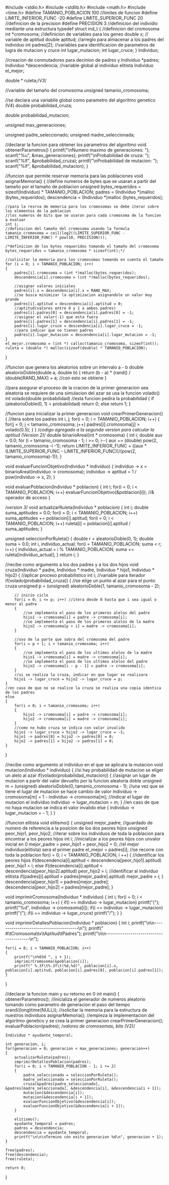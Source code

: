 #include <stdio.h>
#include <stdlib.h>
#include <math.h>
#include <time.h>
#define TAMANIO_POBLACION 100
//limites de funcion
#define LIMITE_INFERIOR_FUNC -20
#define LIMITE_SUPERIOR_FUNC 20
//definicion de la precision
#define PRECISION 3
//definicion del individio mediante una estructura
typedef struct ind_t
{
    //definicion del cromosoma
    int *cromosoma;
    //definicion de variables para los genes
    double x;
    // variable de aptitud
    double aptitud;
    //arreglo para almacenar a los padres del individuo
    int padres[2];
    //variables para identificacion de parametros de lugra de mutacion y cruce
    int lugar_mutacion;
    int lugar_cruce;
} Individuo;
 
//creacion de conmutadores para decinion de padres y 
Individuo *padres;
Individuo *descendencia;
//variable global al individuo elitista
Individuo el_mejor;
 
double * ruleta;/*V3*/
 
//variable del tamaño del cromosoma
unsigned tamanio_cromosoma;
 
//se declara una variablle global como parametro del algoritmo genetico (V4)
double probabilidad_cruza;
 
double probabilidad_mutacion;
 
unsigned max_generaciones;
 
unsigned padre_seleccionado;
unsigned madre_seleccionada;
 
//declarar la funcion para obtener los parametros del algoritmo
void obtenerParametros()
{
    printf("\nNumero maximo de generaciones: "); scanf("%u", &max_generaciones);
    printf("\nProbabilidad de cruza: "); scanf("%lf", &probabilidad_cruza);
    printf("\nProbabilidad de mutacion: "); scanf("%lf", &probabilidad_mutacion);
}
 
//funcion que permite reservar memoria para las poblaciones
void asignarMemoria()
{
    //define numeros de bytes que se usaran a partir del tamaño por el tamaño de poblacion
    unsigned bytes_requeridos = sizeof(Individuo) * TAMANIO_POBLACION;
    padres = (Individuo *)malloc (bytes_requeridos);
    descendencia = (Individuo *)malloc (bytes_requeridos);
 
    //para la resrva de memoria para los cromosomas se debe iterar sobre los elementos de la poblacion
    //los numeros de bits que se usaran para cada cromosoma de la funcion a evaluar
    int i;
    //definicion del tamaño del cromosoma usando la formula
    tamanio_cromosoma = ceil(log2((LIMITE_SUPERIOR_FUNC - LIMITE_INFERIOR_FUNC) * pow(10, PRECISION)));
    
    /*definicion de los bytes requeridos tomando el tamaño del cromosoma
    bytes_requeridos = tamanio_cromosoma * sizeof(int);*/
 
    //solicitar la memoria para los cromosomas tomando en cuenta el tamaño 
    for (i = 0; i < TAMANIO_POBLACION; i++)
    {
        padres[i].cromosoma = (int *)malloc(bytes_requeridos);
        descendencia[i].cromosoma = (int *)malloc(bytes_requeridos);
 
        //asignar valores iniciales
        padres[i].x = descendencia[i].x = RAND_MAX;
        //se busca minimizar la optimizacion asignandole un valor muy grande
        padres[i].aptitud = descendencia[i].aptitud = 0;
        //aptitud(valores entre 0 y 1 a ambos padres)
        padres[i].padres[0] = descendencia[i].padres[0] = -1;
        //asignar el valor(-1) que esta fuera
        padres[i].padres[1] = descendencia[i].padres[1] = -1;
        padres[i].lugar_cruce = descendencia[i].lugar_cruce = -1;
        //para indicar que no tienen padres 
        padres[i].lugar_mutacion = descendencia[i].lugar_mutacion = -1;
    }
    el_mejor.cromosoma = (int *) calloc(tamanio_cromosoma, sizeof(int));
    ruleta = (double *) malloc(sizeof(double) * TAMANIO_POBLACION);
}
 
//funcion que genera los aleatorios sobre un intervalo a - b
double aleatorioDoble(double a, double b)
{
    return (b - a) * (rand() / (double)RAND_MAX) + a;
    //con esto se obtiene 
}
 
//para asegurar el proceso de la cracion de la primer generacion sea aleatoria se requiere de una simulacion del azar se usa la funcion volado()
int volado(double probabilidad)
//esta funcion pedira la probabilidad
{
    if (aleatorioDoble(0, 1) < probabilidad)
         return 0;
    else
         return 1;
}
 
//funcion para inicializar la primer generacion
void crearPrimerGeneracion()
{
    //itera sobre los padres
    int i, j;
    for(i = 0; i < TAMANIO_POBLACION; i++)
    {
        for(j = 0; j < tamanio_cromosoma; j++)
            padres[i].cromosoma[j] = volado(0.5);
    }
}
/*codigo agregado a la segunda version para calcular la aptitud (Version 2)*/
double binarioAreal(int * cromosoma)
{
    int i;
    double aux = 0.0;
    for (i = tamanio_cromosoma - 1; i >= 0; i--)
        aux += (double) pow(2, tamanio_cromosoma -i -1);
    return LIMITE_INFERIOR_FUNC + ((aux * (LIMITE_SUPERIOR_FUNC - LIMITE_INFERIOR_FUNC))/(pow(2, tamanio_cromosoma)-1));
}
 
void evaluarFuncionObjetivo(Individuo * individuo)
{
    individuo -> x = binarioAreal(individuo -> cromosoma);
    individuo -> aptitud = 1 / pow(individuo -> x, 2);
}
 
void evaluarPoblacion(Individuo * poblacion)
{
    int i;
    for(i = 0; i < TAMANIO_POBLACION; i++)
        evaluarFuncionObjetivo(&poblacion[i]); //& operador de acceso
}
 
/*version 3*/
void actualizarRuleta(Individuo * poblacion)
{
    int i;
    double suma_aptitudes = 0.0;
    for(i = 0; i < TAMANIO_POBLACION; i++)
        suma_aptitudes += poblacion[i].aptitud;
    for(i = 0; i < TAMANIO_POBLACION; i++)
        ruleta[i] = poblacion[i].aptitud / suma_aptitudes;
}
 
unsigned seleccionPorRuleta()
{
    double r = aleatorioDoble(0, 1);
    double suma = 0.0;
    int i, individuo_actual;
    for(i = TAMANIO_POBLACION; suma < r; i++)
    {
        individuo_actual = i % TAMANIO_POBLACION;
        suma += ruleta[individuo_actual];
    }
    return i;
}
 
//recibe como argumento a los dos padres y a los dos hijos
void cruza(Individuo * padre, Individuo * madre, Individuo * hijo1, Individuo * hijo2)
{
    //aplicar proceso probabilistico
    int i; //variable para iterador
    if(volado(probabilidad_cruza))
    {
        //se elige un punto al azar para el punto cruza
        unsigned p = (unsigned) aleatorioDoble(1, tamanio_cromosoma - 2);
 
        // inicio ciclo
        for(i = 0; i <= p; i++) //itera desde 0 hasta que i sea igual o menor al padre
        {
            //se implementa el paso de los primeros alelos del padre
            hijo1 -> cromosoma[i] = padre -> cromosoma[i];
            //se implementa el paso de los primeros alelos de la madre
            hijo2 -> cromosoma[p + i] = madre -> cromosoma[i];
        }
 
        //uso de la parte que sobra del cromosoma del padre
        for(i = p + 1; i < tamanio_cromosoma; i++)
        {
            //se implementa el paso de los ultimos alelos de la madre
            hijo1 -> cromosoma[i] = madre -> cromosoma[i];
            //se implementa el paso de los ultimos alelos del padre
            hijo2 -> cromosoma[i - p - 1] = padre -> cromosoma[i];
        }
        //si se realiza la cruza, indicar en que lugar se realizara
        hijo1 -> lugar_cruce = hijo2 -> lugar_cruce = p;
    }
    //en caso de que no se realice la cruza se realiza una copia identica de los padres
    else
    {
        for(i = 0; i < tamanio_cromosoma; i++)
        {
            hijo1 -> cromosoma[i] = padre -> cromosoma[i];
            hijo2 -> cromosoma[i] = madre -> cromosoma[i];
        }
        //como no hubo cruza se indica con valor invalido
        hijo1 -> lugar_cruce = hijo2 -> lugar_cruce = -1;
        hijo1 -> padres[0] = hijo2 -> padres[0] = 0;
        hijo2 -> padres[1] = hijo2 -> padres[1] = 0;
    }
}
 
//recibe como argumento al individuo en el que se aplicara la mutacion
void mutacion(Individuo * individuo)
{
    //si hay probabilidad de mutacion se eliger un alelo al azar
    if(volado(probabilidad_mutacion))
    {
        //asignar un lugar de mutacion a partir del valor devuelto por la funcion aleatoria doble
        unsigned m = (unsigned) aleatorioDoble(0, tamanio_cromosoma - 1);
        //una vez que se tiene el lugar de mutacion se hace cambio de valor
        individuo -> cromosoma[m] = 1 - individuo -> cromosoma[m];
        //indicar el lugar de mutacion el individuo
        individuo -> lugar_mutacion = m;
    }
    //en caso de que no haya mutacion se indica el valor invalido
    else
    {
        individuo -> lugar_mutacion = - 1;
    } 
}
 
//funcion elitista
void elitismo()
{
    unsigned mejor_padre;
    //guardado de numero de referencia a la posicion de los dos peores hijos
    unsigned peor_hijo1, peor_hijo2;
    //iterar sobre los individuos de toda la poblacion para encontrar a los peores hijos
    int i;
    //inicializar a los peores hijos con unvalor inicial en 0
    mejor_padre = peor_hijo1 = peor_hijo2 = 0;
    //el mejor individuo(elitista) sera el primer padre
    el_mejor = padres[i];
    //se recorre con toda la poblacion
    for(i = 0; i < TAMANIO_POBLACION; i ++)
    {
        //identificar los peores hijos
        if(descendencia[i].aptitud < descendencia[peor_hijo1].aptitud)
            peor_hijo1 = i;
        else if(descendencia[i].aptitud < descendencia[peor_hijo2].aptitud)
            peor_hijo2 = i;
        //identificar al individuo elitista
        if(padres[i].aptitud > padres[mejor_padre].aptitud)
            mejor_padre = i;
    }
    descendencia[peor_hijo1] = padres[mejor_padre];
    descendencia[peor_hijo2] = padres[mejor_padre];
}
 
void imprimirCromosoma(Individuo * individuo)
{
    int i;
    for(i = 0; i < tamanio_cromosoma; i++)
    {
        if(i == individuo -> lugar_mutacion)
            printf("(");
            printf("%d", individuo -> cromosoma[i]);
        if(i == individuo -> lugar_mutacion)
            printf("(");
        if(i == individuo -> lugar_cruce)
            printf("/");
    }
}
 
void imprimirDetallesPoblacion(Individuo * poblacion)
{
    int i;
    printf("\n\n----------------------------------------\n");
    printf(" #\tCromosoma\tx\tAptitud\tPadres");
    printf("\n\n----------------------------------------\n");
 
    for(i = 0; i < TAMANIO_POBLACION; i++)
    {
        printf("\n%03d ", i + 1);
        imprimirCromosoma(&poblacion[i]);
        printf(" %.3f\t%.3f\t(%d,%d)", poblacion[i].x, poblacion[i].aptitud, poblacion[i].padres[0], poblacion[i].padres[1]);
    }
}
 
//declarar la funcion main y su retorno en 0
int main()
{
    obtenerParametros();
    //inicializa el generador de numeros aleatorio tomando como parametro de generacion el paso del tiempo
    srand((long)time(NULL));
    //solicitar la memoria para la estructura de nuestros individuos
    asignarMemoria();
    //empieza la implementacion del algoritmo genetico y se crea la primer generacion
    crearPrimerGeneracion();
    evaluarPoblacion(padres); /*valores de cromosomas, bits (V2)*/
 
    Individuo * ayudante_temporal;
 
    int generacion, i;
    for(generacion = 0; generacion < max_generaciones; generacion++)
    {
        actualizarRuleta(padres);
        imprimirDetallesPoblacion(padres);
        for(i = 0; i < TAMANIO_POBLACION - 1; i += 2)
        {
            padre_seleccionado = seleccionPorRuleta();
            madre_seleccionada = seleccionPorRuleta();
            cruza(&padres[padre_seleccionado], &padres[madre_seleccionada], &descendencia[i], &descendencia[i + 1]);
            mutacion(&descendencia[i]);
            mutacion(&descendencia[i + 1]);
            evaluarFuncionObjetivo(&descendencia[i]);
            evaluarFuncionObjetivo(&descendencia[i + 1]);
        }
 
        elitismo();
        ayudante_temporal = padres;
        padres = descendencia;
        descendencia = ayudante_temporal;
        printf("\n\n\nTermino con exito generacion %d\n", generacion + 1);
    }
 
    free(padres);
    free(descendencia);
    free(ruleta);
 
    return 0;
}
